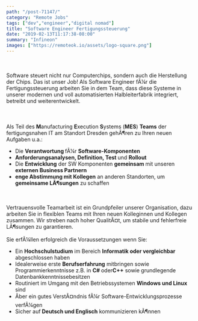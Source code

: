 ```yaml
---
path: "/post-71147/"
category: "Remote Jobs"
tags: ["dev","engineer","digital nomad"]
title: "Software Engineer Fertigungssteuerung"
date: "2019-02-13T11:17:38-08:00"
summary: "Infineon"
images: ["https://remoteok.io/assets/logo-square.png"]
---
```


<br><br>Software steuert nicht nur Computerchips, sondern auch die Herstellung der Chips. Das ist unser Job! Als Software Engineer fÃ¼r die Fertigungssteuerung arbeiten Sie in dem Team, dass diese Systeme in unserer modernen und voll automatisierten Halbleiterfabrik integriert, betreibt und weiterentwickelt.<br><br> <br><br>Als Teil des <strong>M</strong>anufacturing <strong>E</strong>xecution <strong>S</strong>ystems (<strong>MES</strong>) <strong>Teams</strong> der fertigungsnahen IT am Standort Dresden gehÃ¶ren zu Ihren neuen Aufgaben u.a.:<ul><li>Die <strong>Verantwortung </strong>fÃ¼r <strong>Software-Komponenten</strong></li><li><strong>Anforderungsanalysen, Definition, Test </strong>und <strong>Rollout</strong></li><li>Die <strong>Entwicklung</strong> der SW Komponenten <strong>gemeinsam </strong>mit unseren <strong>externen Business Partnern</strong></li><li><strong>enge Abstimmung mit Kollegen</strong> an anderen Standorten, um <strong>gemeinsame LÃ¶sungen</strong> zu schaffen</li></ul><br><br>Vertrauensvolle Teamarbeit ist ein Grundpfeiler unserer Organisation, dazu arbeiten Sie in flexiblen Teams mit Ihren neuen Kolleginnen und Kollegen zusammen. Wir streben nach hoher QualitÃ¤t, um stabile und fehlerfreie LÃ¶sungen zu garantieren.<br><br>Sie erfÃ¼llen erfolgreich die Voraussetzungen wenn Sie:<ul><li>Ein <strong>Hochschulstudium</strong> im Bereich <strong>Informatik oder vergleichbar</strong> abgeschlossen haben</li><li>Idealerweise erste <strong>Berufserfahrung</strong> mitbringen sowie Programmierkenntnisse z.B. in <strong>C# </strong>oder<strong>C++</strong> sowie grundlegende Datenbankkenntnissebesitzen</li><li>Routiniert im Umgang mit den Betriebssystemen <strong>Windows und Linux</strong> sind</li><li>Ãber ein gutes VerstÃ¤ndnis fÃ¼r Software-Entwicklungsprozesse verfÃ¼gen</li><li>Sicher auf<strong> Deutsch und Englisch</strong> kommunizieren kÃ¶nnen</li></ul>
